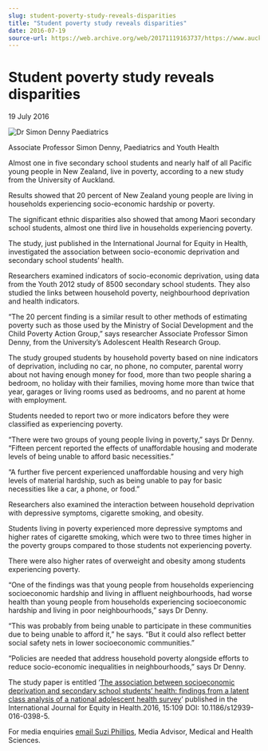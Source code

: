 ```yaml
---
slug: student-poverty-study-reveals-disparities
title: "Student poverty study reveals disparities"
date: 2016-07-19
source-url: https://web.archive.org/web/20171119163737/https://www.auckland.ac.nz/en/about/news-events-and-notices/news/news-2016/07/student-poverty-study-reveals-disparities.html
---
```

Student poverty study reveals disparities
=========================================

19 July 2016

![Dr Simon Denny Paediatrics](https://www.auckland.ac.nz/en/about/news-events-and-notices/news/news-2016/07/student-poverty-study-reveals-disparities/_jcr_content/par/textimage/image.img.jpg/1468891377925.jpg "Dr Simon Denny Paediatrics")

Associate Professor Simon Denny, Paediatrics and Youth Health

Almost one in five secondary school students and nearly half of all Pacific young people in New Zealand, live in poverty, according to a new study from the University of Auckland.

Results showed that 20 percent of New Zealand young people are living in households experiencing socio-economic hardship or poverty.

The significant ethnic disparities also showed that among Maori secondary school students, almost one third live in households experiencing poverty.

The study, just published in the International Journal for Equity in Health, investigated the association between socio-economic deprivation and secondary school students’ health.

Researchers examined indicators of socio-economic deprivation, using data from the Youth 2012 study of 8500 secondary school students. They also studied the links between household poverty, neighbourhood deprivation and health indicators.

“The 20 percent finding is a similar result to other methods of estimating poverty such as those used by the Ministry of Social Development and the Child Poverty Action Group,” says researcher Associate Professor Simon Denny, from the University’s Adolescent Health Research Group.

The study grouped students by household poverty based on nine indicators of deprivation, including no car, no phone, no computer, parental worry about not having enough money for food, more than two people sharing a bedroom, no holiday with their families, moving home more than twice that year, garages or living rooms used as bedrooms, and no parent at home with employment.

Students needed to report two or more indicators before they were classified as experiencing poverty.  

“There were two groups of young people living in poverty,” says Dr Denny. “Fifteen percent reported the effects of unaffordable housing and moderate levels of being unable to afford basic necessities.”

“A further five percent experienced unaffordable housing and very high levels of material hardship, such as being unable to pay for basic necessities like a car, a phone, or food.”

Researchers also examined the interaction between household deprivation with depressive symptoms, cigarette smoking, and obesity.

Students living in poverty experienced more depressive symptoms and higher rates of cigarette smoking, which were two to three times higher in the poverty groups compared to those students not experiencing poverty.

There were also higher rates of overweight and obesity among students experiencing poverty.  

“One of the findings was that young people from households experiencing socioeconomic hardship and living in affluent neighbourhoods, had worse health than young people from households experiencing socioeconomic hardship and living in poor neighbourhoods,” says Dr Denny.  

“This was probably from being unable to participate in these communities due to being unable to afford it,” he says. “But it could also reflect better social safety nets in lower socioeconomic communities.”  

“Policies are needed that address household poverty alongside efforts to reduce socio-economic inequalities in neighbourhoods,” says Dr Denny.

The study paper is entitled ‘[The association between socioeconomic deprivation and secondary school students’ health: findings from a latent class analysis of a national adolescent health survey](http://www.equityhealthj.com/content/15/1/109)’ published in the International Journal for Equity in Health.2016, 15:109 DOI: 10.1186/s12939-016-0398-5.[](http://www.equityhealthj.com/content/15/1/109)

  
For media enquiries [email Suzi Phillips](mailto:s.phillips@auckland.ac.nz), Media Advisor, Medical and Health Sciences.